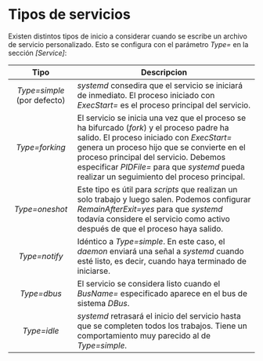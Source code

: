 
# Tipos de servicios

Existen distintos tipos de inicio a considerar cuando se escribe un archivo de servicio personalizado. Esto se configura con el parámetro _Type=_ en la sección _[Service]_:

| Tipo | Descripcion |
| :---: | ----------- |
| _Type=simple_ (por defecto) | _systemd_ consedira que el servicio se iniciará de inmediato. El proceso iniciado con _ExecStart=_ es el proceso principal del servicio. |
| _Type=forking_ | El servicio se inicia una vez que el proceso se ha bifurcado (_fork_) y el proceso padre ha salido. El proceso iniciado con _ExecStart=_ genera un proceso hijo que se convierte en el proceso principal del servicio. Debemos especificar _PIDFile=_ para que _systemd_ pueda realizar un seguimiento del proceso principal. |
| _Type=oneshot_ | Este tipo es útil para _scripts_ que realizan un solo trabajo y luego salen. Podemos configurar _RemainAfterExit=yes_ para que _systemd_ todavía considere el servicio como activo después de que el proceso haya salido. |
| _Type=notify_ | Idéntico a _Type=simple_. En este caso, el _daemon_ enviará una señal a _systemd_ cuando esté listo, es decir, cuando haya terminado de iniciarse. |
| _Type=dbus_ | El servicio se considera listo cuando el _BusName=_ especificado aparece en el bus de sistema _DBus_. |
| _Type=idle_ | _systemd_ retrasará el inicio del servicio hasta que se completen todos los trabajos. Tiene un comportamiento muy parecido al de _Type=simple_. |

